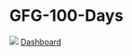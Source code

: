 # GFG-100-Days

<img src="https://img.shields.io/badge/gfg%20-%23H92033.svg?&style=for-the-badge&logo=gfg&logoColor=white"/>
     <a href="https://practice.geeksforgeeks.org/problem-of-the-day/dashboard" img src="https://img.shields.io/badge/gfg%20-%23H92033.svg?&style=for-the-badge&logo=gfg&logoColor=white"> Dashboard </a>


